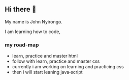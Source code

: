## Hi there 👋

My name is John Nyirongo.

I am learning how to code,

<h3>my road-map</h3>
<ul>
  <li>learn, practice and master html</li>
  <li>follow with learn, practice and master css</li>
  <li>currently i am working on learning and practicing css</li>
  <li>then i will start leaning java&dash;script</li>
</ul>



<!--
**johnnyirongo/johnnyirongo** is a ✨ _special_ ✨ repository because its `README.md` (this file) appears on your GitHub profile.

Here are some ideas to get you started:

- 🔭 I’m currently working on ...
- 🌱 I’m currently learning ...
- 👯 I’m looking to collaborate on ...
- 🤔 I’m looking for help with ...
- 💬 Ask me about ...
- 📫 How to reach me: ...
- 😄 Pronouns: ...
- ⚡ Fun fact: ...
-->
